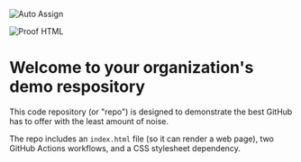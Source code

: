 ![Auto Assign](https://github.com/EarthSystemEvolutionLab/demo-repository/actions/workflows/auto-assign.yml/badge.svg)

![Proof HTML](https://github.com/EarthSystemEvolutionLab/demo-repository/actions/workflows/proof-html.yml/badge.svg)

# Welcome to your organization's demo respository
This code repository (or "repo") is designed to demonstrate the best GitHub has to offer with the least amount of noise.

The repo includes an `index.html` file (so it can render a web page), two GitHub Actions workflows, and a CSS stylesheet dependency.
